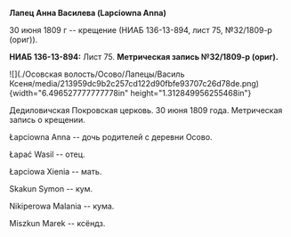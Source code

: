 **Лапец Анна Василева (Lapсiowna Anna)**

30 июня 1809 г -- крещение (НИАБ 136-13-894, лист 75, №32/1809-р
(ориг)).

**НИАБ 136-13-894:** Лист 75. **Метрическая запись №32/1809-р (ориг).**

![](./Осовская волость/Осово/Лапецы/Василь Ксеня/media/213959dc9b2c257cd122d90fbfe93707c26d78de.png){width="6.496527777777778in"
height="1.312849956255468in"}

Дедиловичская Покровская церковь. 30 июня 1809 года. Метрическая запись
о крещении.

Łapciowna Anna -- дочь родителей с деревни Осовo.

Łapać Wasil -- отец.

Łapciowa Xienia -- мать.

Skakun Symon -- кум.

Nikiperowa Malania -- кума.

Miszkun Marek -- ксёндз.
